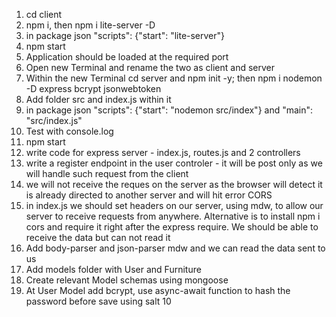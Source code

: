 1. cd client 
2. npm i, then npm i lite-server -D
3. in package json  "scripts": {"start": "lite-server"}
4. npm start
5. Application should be loaded at the required port
6. Open new Terminal and rename the two as client and server
7. Within the new Terminal cd server and npm init -y; then npm i nodemon -D express bcrypt jsonwebtoken
8. Add folder src and index.js within it
9. in package json   "scripts": {"start": "nodemon src/index"} and "main": "src/index.js"
10. Test with console.log 
11. npm start
12. write code for express server - index.js, routes.js and 2 controllers
13. write a register endpoint in the user controler - it will be post only as we will handle such request from the client
14. we will not receive the reques on the server as the browser will detect it is already directed to another server and will hit error CORS
15. in index.js we should set headers on our server, using mdw, to allow our server to receive requests from anywhere. Alternative is to install npm i cors and require it right after the express require. We should be able to receive the data but can not read it
16. Add body-parser and json-parser mdw and we can read the data sent to us
17. Add models folder with User and Furniture
18. Create relevant Model schemas using mongoose
19. At User Model add bcrypt, use async-await function to hash the password before save using salt 10